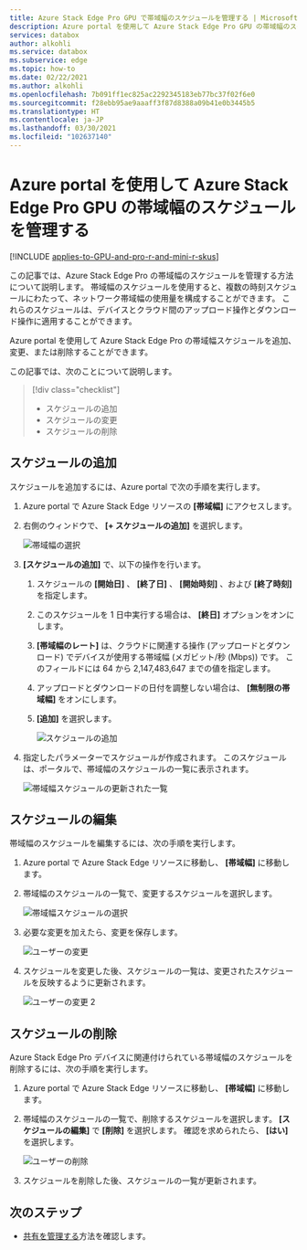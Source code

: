```yaml
---
title: Azure Stack Edge Pro GPU で帯域幅のスケジュールを管理する | Microsoft Docs
description: Azure portal を使用して Azure Stack Edge Pro GPU の帯域幅のスケジュールを管理する方法について説明します。
services: databox
author: alkohli
ms.service: databox
ms.subservice: edge
ms.topic: how-to
ms.date: 02/22/2021
ms.author: alkohli
ms.openlocfilehash: 7b091ff1ec825ac2292345183eb77bc37f02f6e0
ms.sourcegitcommit: f28ebb95ae9aaaff3f87d8388a09b41e0b3445b5
ms.translationtype: HT
ms.contentlocale: ja-JP
ms.lasthandoff: 03/30/2021
ms.locfileid: "102637140"
---
```

# <a name="use-the-azure-portal-to-manage-bandwidth-schedules-on-your-azure-stack-edge-pro-gpu"></a>Azure portal を使用して Azure Stack Edge Pro GPU の帯域幅のスケジュールを管理する 

[!INCLUDE [applies-to-GPU-and-pro-r-and-mini-r-skus](../../includes/azure-stack-edge-applies-to-gpu-pro-r-mini-r-sku.md)]

この記事では、Azure Stack Edge Pro の帯域幅のスケジュールを管理する方法について説明します。 帯域幅のスケジュールを使用すると、複数の時刻スケジュールにわたって、ネットワーク帯域幅の使用量を構成することができます。 これらのスケジュールは、デバイスとクラウド間のアップロード操作とダウンロード操作に適用することができます。

Azure portal を使用して Azure Stack Edge Pro の帯域幅スケジュールを追加、変更、または削除することができます。

この記事では、次のことについて説明します。 

> [!div class="checklist"]
> * スケジュールの追加
> * スケジュールの変更
> * スケジュールの削除


## <a name="add-a-schedule"></a>スケジュールの追加

スケジュールを追加するには、Azure portal で次の手順を実行します。

1. Azure portal で Azure Stack Edge リソースの **[帯域幅]** にアクセスします。
2. 右側のウィンドウで、 **[+ スケジュールの追加]** を選択します。

    ![帯域幅の選択](media/azure-stack-edge-gpu-manage-bandwidth-schedules/add-schedule-1.png)

3. **[スケジュールの追加]** で、以下の操作を行います。

   1. スケジュールの **[開始日]** 、 **[終了日]** 、 **[開始時刻]** 、および **[終了時刻]** を指定します。
   2. このスケジュールを 1 日中実行する場合は、 **[終日]** オプションをオンにします。
   3. **[帯域幅のレート]** は、クラウドに関連する操作 (アップロードとダウンロード) でデバイスが使用する帯域幅 (メガビット/秒 (Mbps)) です。 このフィールドには 64 から 2,147,483,647 までの値を指定します。
   4. アップロードとダウンロードの日付を調整しない場合は、 **[無制限の帯域幅]** をオンにします。
   5. **[追加]** を選択します。

      ![スケジュールの追加](media/azure-stack-edge-gpu-manage-bandwidth-schedules/add-schedule-2.png)

3. 指定したパラメーターでスケジュールが作成されます。 このスケジュールは、ポータルで、帯域幅のスケジュールの一覧に表示されます。

    ![帯域幅スケジュールの更新された一覧](media/azure-stack-edge-gpu-manage-bandwidth-schedules/add-schedule-3.png)

## <a name="edit-schedule"></a>スケジュールの編集

帯域幅のスケジュールを編集するには、次の手順を実行します。

1. Azure portal で Azure Stack Edge リソースに移動し、 **[帯域幅]** に移動します。
2. 帯域幅のスケジュールの一覧で、変更するスケジュールを選択します。

   ![帯域幅スケジュールの選択](media/azure-stack-edge-gpu-manage-bandwidth-schedules/modify-schedule-1.png)

3. 必要な変更を加えたら、変更を保存します。

    ![ユーザーの変更](media/azure-stack-edge-gpu-manage-bandwidth-schedules/modify-schedule-2.png)

4. スケジュールを変更した後、スケジュールの一覧は、変更されたスケジュールを反映するように更新されます。

    ![ユーザーの変更 2](media/azure-stack-edge-gpu-manage-bandwidth-schedules/modify-schedule-3.png)


## <a name="delete-a-schedule"></a>スケジュールの削除

Azure Stack Edge Pro デバイスに関連付けられている帯域幅のスケジュールを削除するには、次の手順を実行します。

1. Azure portal で Azure Stack Edge リソースに移動し、 **[帯域幅]** に移動します。  

2. 帯域幅のスケジュールの一覧で、削除するスケジュールを選択します。 **[スケジュールの編集]** で **[削除]** を選択します。 確認を求められたら、 **[はい]** を選択します。

   ![ユーザーの削除](media/azure-stack-edge-gpu-manage-bandwidth-schedules/delete-schedule-2.png)

3. スケジュールを削除した後、スケジュールの一覧が更新されます。


## <a name="next-steps"></a>次のステップ

- [共有を管理する](azure-stack-edge-gpu-manage-shares.md)方法を確認します。
